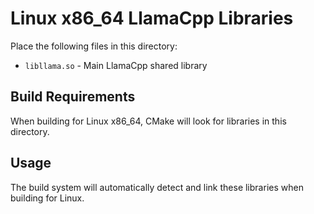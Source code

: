 # Linux x86_64 LlamaCpp Libraries

Place the following files in this directory:

- `libllama.so` - Main LlamaCpp shared library

## Build Requirements

When building for Linux x86_64, CMake will look for libraries in this directory.

## Usage

The build system will automatically detect and link these libraries when building for Linux. 